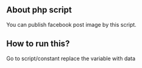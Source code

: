## About php script

You can publish facebook post image by this script.

## How to run this?

Go to script/constant
replace the variable with data



